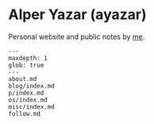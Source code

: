 # Alper Yazar (ayazar)

Personal website and public notes by [me](about.md).

```{toctree}
---
maxdepth: 1
glob: true
---
about.md
blog/index.md
p/index.md
os/index.md
misc/index.md
follow.md
```
